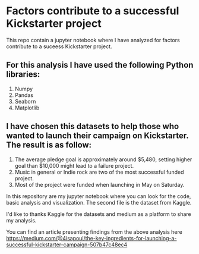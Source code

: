 # Factors contribute to a successful Kickstarter project
This repo contain a jupyter notebook where I have analyzed for factors contribute to a suceess Kickstarter project.

## For this analysis I have used the following Python libraries:

1) Numpy 
2) Pandas
3) Seaborn
4) Matplotlib 

## I have chosen this datasets to help those who wanted to launch their campaign on Kickstarter. The result is as follow:

1. The average pledge goal is approximately around $5,480, setting higher goal than $10,000 might lead to a failure project.
2. Music in general or Indie rock are two of the most successful funded project.
3. Most of the project were funded when launching in May on Saturday.

In this repository are my jupyter notebook where you can look for the code, basic analysis and visualization. The second file is the dataset from Kaggle. 

I'd like to thanks Kaggle for the datasets and medium as a platform to share my analysis. 

You can find an article presenting findings from the above analysis here https://medium.com/@4isapoul/the-key-ingredients-for-launching-a-successful-kickstarter-campaign-507b47c48ec4 
